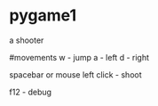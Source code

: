 # pygame1
a shooter


#movements
w - jump
a - left
d - right

spacebar or mouse left click - shoot

f12 - debug
